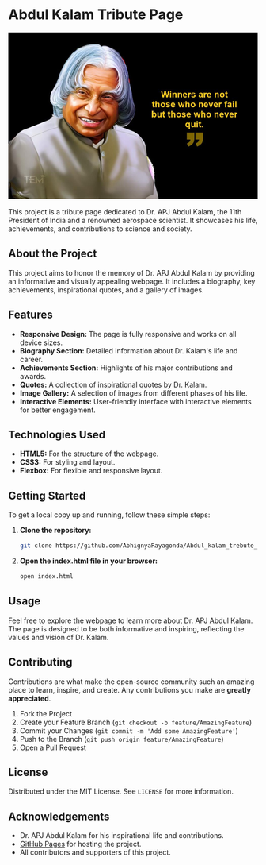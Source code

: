 # Abdul Kalam Tribute Page

![APJ Abdul Kalam](https://github.com/AbhignyaRayagonda/Abdul_kalam_trebute_page/blob/main/apj.jpg?raw=true)

This project is a tribute page dedicated to Dr. APJ Abdul Kalam, the 11th President of India and a renowned aerospace scientist. It showcases his life, achievements, and contributions to science and society.

## About the Project

This project aims to honor the memory of Dr. APJ Abdul Kalam by providing an informative and visually appealing webpage. It includes a biography, key achievements, inspirational quotes, and a gallery of images.

## Features

- **Responsive Design:** The page is fully responsive and works on all device sizes.
- **Biography Section:** Detailed information about Dr. Kalam's life and career.
- **Achievements Section:** Highlights of his major contributions and awards.
- **Quotes:** A collection of inspirational quotes by Dr. Kalam.
- **Image Gallery:** A selection of images from different phases of his life.
- **Interactive Elements:** User-friendly interface with interactive elements for better engagement.

## Technologies Used

- **HTML5:** For the structure of the webpage.
- **CSS3:** For styling and layout.
- **Flexbox:** For flexible and responsive layout.

## Getting Started

To get a local copy up and running, follow these simple steps:

1. **Clone the repository:**
   ```sh
   git clone https://github.com/AbhignyaRayagonda/Abdul_kalam_trebute_page.git
   ```

2. **Open the index.html file in your browser:**
   ```sh
   open index.html
   ```

## Usage

Feel free to explore the webpage to learn more about Dr. APJ Abdul Kalam. The page is designed to be both informative and inspiring, reflecting the values and vision of Dr. Kalam.

## Contributing

Contributions are what make the open-source community such an amazing place to learn, inspire, and create. Any contributions you make are **greatly appreciated**.

1. Fork the Project
2. Create your Feature Branch (`git checkout -b feature/AmazingFeature`)
3. Commit your Changes (`git commit -m 'Add some AmazingFeature'`)
4. Push to the Branch (`git push origin feature/AmazingFeature`)
5. Open a Pull Request

## License

Distributed under the MIT License. See `LICENSE` for more information.

## Acknowledgements

- Dr. APJ Abdul Kalam for his inspirational life and contributions.
- [GitHub Pages](https://pages.github.com) for hosting the project.
- All contributors and supporters of this project.
